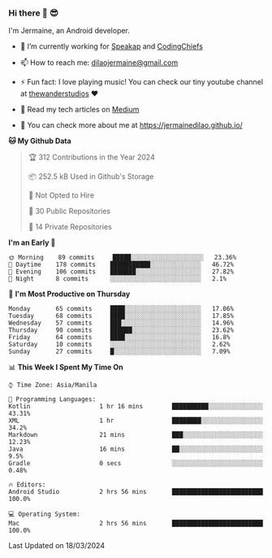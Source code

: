### Hi there 👋 😎
I'm Jermaine, an Android developer.

- 🔭 I’m currently working for [Speakap](https://www.speakap.com/) and [CodingChiefs](https://codingchiefs.com/en/)

- 📫 How to reach me: dilaojermaine@gmail.com

- ⚡ Fun fact: I love playing music! You can check our tiny youtube channel at [thewanderstudios](https://www.youtube.com/thewanderstudios) ♥️

- 📖 Read my tech articles on [Medium](https://jermainedilao.medium.com/)

- 👀 You can check more about me at https://jermainedilao.github.io/

<!--
**jermainedilao/jermainedilao** is a ✨ _special_ ✨ repository because its `README.md` (this file) appears on your GitHub profile.

Here are some ideas to get you started:

- 🔭 I’m currently working on ...
- 🌱 I’m currently learning ...
- 👯 I’m looking to collaborate on ...
- 🤔 I’m looking for help with ...
- 💬 Ask me about ...
- 📫 How to reach me: ...
- 😄 Pronouns: ...
- ⚡ Fun fact: ...
-->

<!--START_SECTION:waka-->
**🐱 My Github Data** 

> 🏆 312 Contributions in the Year 2024
 > 
> 📦 252.5 kB Used in Github's Storage 
 > 
> 🚫 Not Opted to Hire
 > 
> 📜 30 Public Repositories 
 > 
> 🔑 14 Private Repositories  
 > 
**I'm an Early 🐤** 

```text
🌞 Morning    89 commits     █████░░░░░░░░░░░░░░░░░░░░   23.36% 
🌆 Daytime    178 commits    ███████████░░░░░░░░░░░░░░   46.72% 
🌃 Evening    106 commits    ███████░░░░░░░░░░░░░░░░░░   27.82% 
🌙 Night      8 commits      ░░░░░░░░░░░░░░░░░░░░░░░░░   2.1%

```
📅 **I'm Most Productive on Thursday** 

```text
Monday       65 commits     ████░░░░░░░░░░░░░░░░░░░░░   17.06% 
Tuesday      68 commits     ████░░░░░░░░░░░░░░░░░░░░░   17.85% 
Wednesday    57 commits     ███░░░░░░░░░░░░░░░░░░░░░░   14.96% 
Thursday     90 commits     ██████░░░░░░░░░░░░░░░░░░░   23.62% 
Friday       64 commits     ████░░░░░░░░░░░░░░░░░░░░░   16.8% 
Saturday     10 commits     ░░░░░░░░░░░░░░░░░░░░░░░░░   2.62% 
Sunday       27 commits     █░░░░░░░░░░░░░░░░░░░░░░░░   7.09%

```


📊 **This Week I Spent My Time On** 

```text
⌚︎ Time Zone: Asia/Manila

💬 Programming Languages: 
Kotlin                   1 hr 16 mins        ██████████░░░░░░░░░░░░░░░   43.31% 
XML                      1 hr                ████████░░░░░░░░░░░░░░░░░   34.2% 
Markdown                 21 mins             ███░░░░░░░░░░░░░░░░░░░░░░   12.23% 
Java                     16 mins             ██░░░░░░░░░░░░░░░░░░░░░░░   9.5% 
Gradle                   0 secs              ░░░░░░░░░░░░░░░░░░░░░░░░░   0.48%

🔥 Editors: 
Android Studio           2 hrs 56 mins       █████████████████████████   100.0%

💻 Operating System: 
Mac                      2 hrs 56 mins       █████████████████████████   100.0%

```


 Last Updated on 18/03/2024
<!--END_SECTION:waka-->
